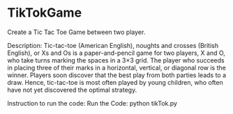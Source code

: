 # TikTokGame
Create a Tic Tac Toe Game between two player.

Description:
Tic-tac-toe (American English), noughts and crosses (British English), or Xs and Os is a paper-and-pencil game for two players, X and O, who take turns marking the spaces in a 3×3 grid. The player who succeeds in placing three of their marks in a horizontal, vertical, or diagonal row is the winner. Players soon discover that the best play from both parties leads to a draw. Hence, tic-tac-toe is most often played by young children, who often have not yet discovered the optimal strategy.

        
Instruction to run the code:
Run the Code: python tikTok.py
